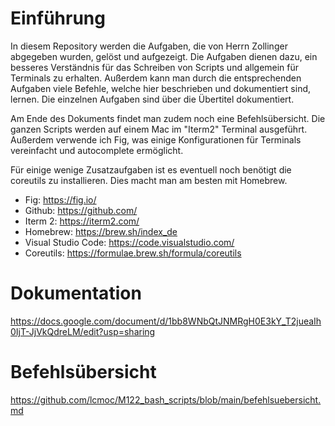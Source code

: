 # Einführung

In diesem Repository werden die Aufgaben, die von Herrn Zollinger abgegeben wurden, gelöst und aufgezeigt. Die Aufgaben dienen dazu, ein besseres Verständnis für das Schreiben von Scripts und allgemein für Terminals zu erhalten. Außerdem kann man durch die entsprechenden Aufgaben viele Befehle, welche hier beschrieben und dokumentiert sind, lernen. Die einzelnen Aufgaben sind über die Übertitel dokumentiert.

Am Ende des Dokuments findet man zudem noch eine Befehlsübersicht. Die ganzen Scripts werden auf einem Mac im "Iterm2" Terminal ausgeführt. Außerdem verwende ich Fig, was einige Konfigurationen für Terminals vereinfacht und autocomplete ermöglicht.

Für einige wenige Zusatzaufgaben ist es eventuell noch benötigt die coreutils zu installieren. Dies macht man am besten mit Homebrew.

- Fig: https://fig.io/
- Github: https://github.com/
- Iterm 2: https://iterm2.com/
- Homebrew: https://brew.sh/index_de
- Visual Studio Code: https://code.visualstudio.com/
- Coreutils: https://formulae.brew.sh/formula/coreutils

# Dokumentation
https://docs.google.com/document/d/1bb8WNbQtJNMRgH0E3kY_T2jueaIh0IjT-JjVkQdreLM/edit?usp=sharing

# Befehlsübersicht
https://github.com/lcmoc/M122_bash_scripts/blob/main/befehlsuebersicht.md
